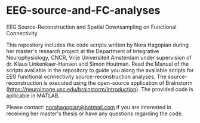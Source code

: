 # EEG-source-and-FC-analyses
EEG Source-Reconstruction and Spatial Downsampling on Functional Connectivity

This repository includes the code scripts written by Nora Hagopian during her master's research project at the Department of Integrative Neurophysiology, CNCR, Vrije Universiteit Amsterdam under supervision of dr. Klaus Linkenkaer-Hansen and Simon Houtman.
Read the Manual of the scripts available in the repository to guide you along the available scripts for EEG functional ocnnectivity source-reconstruction analyses. The source-reconstruction is executed using the open-source application of Brainstorm (https://neuroimage.usc.edu/brainstorm/Introduction).
The provided code is apllicable in MATLAB. 

Please contact: norahagopian@hotmail.com if you are interested in receiving her master's thesis or have any questions regarding the code.
